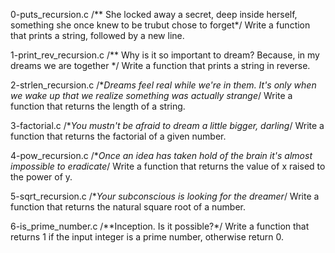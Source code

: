0-puts_recursion.c
/** She locked away a secret, deep inside herself, something she once knew to be trubut chose to forget*/
 Write a function that prints a string, followed by a new line.

1-print_rev_recursion.c
/** Why is it so important to dream? Because, in my dreams we are together */
Write a function that prints a string in reverse.

2-strlen_recursion.c
/**Dreams feel real while we're in them. It's only when we wake up that we realize something was actually strange*/
Write a function that returns the length of a string.

3-factorial.c
/**You mustn't be afraid to dream a little bigger, darling*/
Write a function that returns the factorial of a given number.

4-pow_recursion.c
/**Once an idea has taken hold of the brain it's almost impossible to eradicate*/
Write a function that returns the value of x raised to the power of y.

5-sqrt_recursion.c
/**Your subconscious is looking for the dreamer*/
Write a function that returns the natural square root of a number.

6-is_prime_number.c
/**Inception. Is it possible?*/
Write a function that returns 1 if the input integer is a prime number, otherwise return 0.
